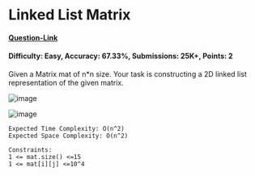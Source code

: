 # Linked List Matrix
#### [Question-Link](https://www.geeksforgeeks.org/problems/linked-list-matrix/1)
#### Difficulty: Easy, Accuracy: 67.33%, Submissions: 25K+, Points: 2

Given a Matrix mat of n*n size. Your task is constructing a 2D linked list representation of the given matrix.

![image](https://github.com/user-attachments/assets/ba6fada0-9386-49dd-bd0f-92921fdb7c4b)

![image](https://github.com/user-attachments/assets/7adf6985-c2ec-4f0e-982c-8fbd601e3175)

```
Expected Time Complexity: O(n^2)
Expected Space Complexity: O(n^2)

Constraints:
1 <= mat.size() <=15
1 <= mat[i][j] <=10^4
```
